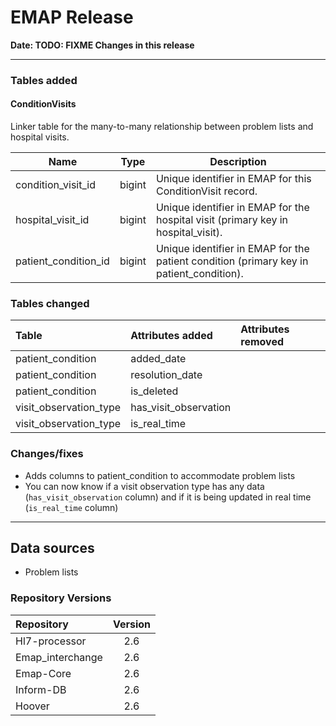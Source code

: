 # EMAP Release

**Date: __TODO: FIXME__ Changes in this release**

---

### Tables added

#### ConditionVisits

Linker table for the many-to-many relationship between problem lists and hospital visits.


| Name               | Type | Description                                                                             |
|--------------------| --- |-----------------------------------------------------------------------------------------|
| condition_visit_id | bigint | Unique identifier in EMAP for this ConditionVisit record.                               |
| hospital_visit_id | bigint | Unique identifier in EMAP for the hospital visit (primary key in hospital_visit).       |
| patient_condition_id | bigint | Unique identifier in EMAP for the patient condition (primary key in patient_condition). |

### Tables changed

Table           | Attributes added | Attributes removed | 
:-- |:-- |:--
patient_condition      | added_date |
patient_condition      | resolution_date |
patient_condition      | is_deleted |
visit_observation_type | has_visit_observation |
visit_observation_type | is_real_time |


### Changes/fixes

- Adds columns to patient_condition to accommodate problem lists 
- You can now know if a visit observation type has any data (`has_visit_observation` column) and if it is being updated in real time (`is_real_time` column)

---

## Data sources

- Problem lists


### Repository Versions

| Repository            | Version |
| :-                    | :-:     |
|Hl7-processor          | 2.6     |
|Emap_interchange       | 2.6     |
|Emap-Core              | 2.6     |
|Inform-DB              | 2.6     |
|Hoover                 | 2.6     |
